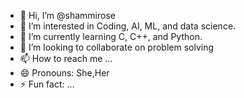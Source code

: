 - 👋 Hi, I’m @shammirose
- 👀 I’m interested in Coding, AI, ML, and data science.
- 🌱 I’m currently learning C, C++, and Python. 
- 💞️ I’m looking to collaborate on problem solving 
- 📫 How to reach me ...
- 😄 Pronouns: She,Her
- ⚡ Fun fact: ...

<!---
shammirose/shammirose is a ✨ special ✨ repository because its `README.md` (this file) appears on your GitHub profile.
You can click the Preview link to take a look at your changes.
--->
